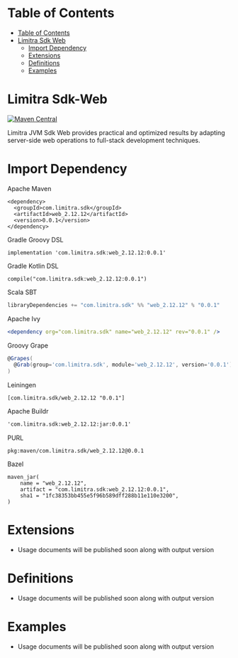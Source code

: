 Table of Contents
=================

- [Table of Contents](#table-of-contents)
- [Limitra Sdk Web](#limitra-sdk-web)
    - [Import Dependency](#import-dependency)
    - [Extensions](#extensions)
    - [Definitions](#definitions)
    - [Examples](#examples)

Limitra Sdk-Web
=======

[![Maven Central](https://img.shields.io/maven-central/v/com.limitra.sdk/web_2.12.svg?label=Maven%20Central)](https://search.maven.org/search?q=g:%22com.limitra.sdk%22%20AND%20a:%22web_2.12%22)

Limitra JVM Sdk Web provides practical and optimized results by adapting server-side web operations to full-stack development techniques. 

Import Dependency
=================

Apache Maven
````Maven
<dependency>
  <groupId>com.limitra.sdk</groupId>
  <artifactId>web_2.12.12</artifactId>
  <version>0.0.1</version>
</dependency>
````

Gradle Groovy DSL
````Gradle Groovy DSL
implementation 'com.limitra.sdk:web_2.12.12:0.0.1'
````

Gradle Kotlin DSL
````Gradle Kotlin DSL
compile("com.limitra.sdk:web_2.12.12:0.0.1")
````

Scala SBT
````Scala SBT
libraryDependencies += "com.limitra.sdk" %% "web_2.12.12" % "0.0.1"
````

Apache Ivy
````Apache Ivy
<dependency org="com.limitra.sdk" name="web_2.12.12" rev="0.0.1" />
````

Groovy Grape
````Groovy Grape
@Grapes(
  @Grab(group='com.limitra.sdk', module='web_2.12.12', version='0.0.1')
)
````

Leiningen
````Leiningen
[com.limitra.sdk/web_2.12.12 "0.0.1"]
````

Apache Buildr
````Apache Buildr
'com.limitra.sdk:web_2.12.12:jar:0.0.1'
````

PURL
````PURL
pkg:maven/com.limitra.sdk/web_2.12.12@0.0.1
````

Bazel
````Bazel
maven_jar(
    name = "web_2.12.12",
    artifact = "com.limitra.sdk:web_2.12.12:0.0.1",
    sha1 = "1fc38353bb455e5f96b589dff288b11e110e3200",
)
````

Extensions
==========

* Usage documents will be published soon along with output version

Definitions
=========

* Usage documents will be published soon along with output version

Examples
========

* Usage documents will be published soon along with output version
